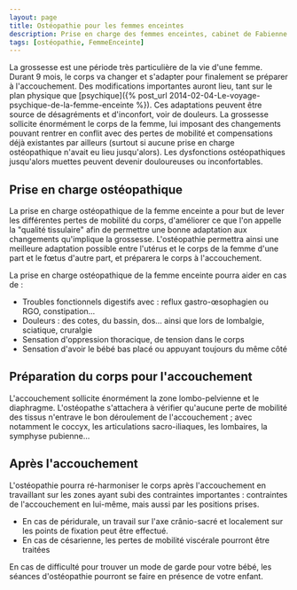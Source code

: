```yaml
---
layout: page
title: Ostéopathie pour les femmes enceintes
description: Prise en charge des femmes enceintes, cabinet de Fabienne Krotoff & Charlotte Wang 75015 Paris - 01 45 31 98 48
tags: [ostéopathie, FemmeEnceinte]
---
```


La grossesse est une période très particulière de la vie d'une femme. Durant 9 mois, le corps va changer et s'adapter pour finalement se préparer à l'accouchement. Des modifications importantes auront lieu, tant sur le plan physique que [psychique]({% post_url 2014-02-04-Le-voyage-psychique-de-la-femme-enceinte %}). Ces adaptations peuvent être source de désagréments et d'inconfort, voir de douleurs. La grossesse sollicite énormément le corps de la femme, lui imposant des changements pouvant rentrer en conflit avec des pertes de mobilité et compensations déjà existantes par ailleurs (surtout si aucune prise en charge ostéopathique n'avait eu lieu jusqu'alors). Les dysfonctions ostéopathiques jusqu'alors muettes peuvent devenir douloureuses ou inconfortables.

## Prise en charge ostéopathique

La prise en charge ostéopathique de la femme enceinte a pour but de lever les différentes pertes de mobilité du corps, d'améliorer ce que l'on appelle la "qualité tissulaire" afin de permettre une bonne adaptation aux changements qu'implique la grossesse. L'ostéopathie permettra ainsi une meilleure adaptation possible entre l'utérus et le corps de la femme d'une part et le fœtus d'autre part, et préparera le corps à l'accouchement.

La prise en charge ostéopathique de la femme enceinte pourra aider en cas de :

- Troubles fonctionnels digestifs avec : reflux gastro-œsophagien ou RGO, constipation...
- Douleurs : des cotes, du bassin, dos... ainsi que lors de lombalgie, sciatique, cruralgie
- Sensation d'oppression thoracique, de tension dans le corps
- Sensation d'avoir le bébé bas placé ou appuyant toujours du même côté

## Préparation du corps pour l'accouchement

L'accouchement sollicite énormément la zone lombo-pelvienne et le diaphragme. L'ostéopathe s'attachera à vérifier qu'aucune perte de mobilité des tissus n'entrave le bon déroulement de l'accouchement ; avec notamment le coccyx, les articulations sacro-iliaques, les lombaires, la symphyse pubienne...

## Après l'accouchement

L'ostéopathie pourra ré-harmoniser le corps après l'accouchement en travaillant sur les zones ayant subi des contraintes importantes : contraintes de l'accouchement en lui-même, mais aussi par les positions prises.

- En cas de péridurale, un travail sur l'axe crânio-sacré et localement sur les points de fixation peut être effectué.
- En cas de césarienne, les pertes de mobilité viscérale pourront être traitées

En cas de difficulté pour trouver un mode de garde pour votre bébé, les séances d'ostéopathie pourront se faire en présence de votre enfant.
